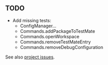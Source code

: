 ## TODO

- Add missing tests:
  - ConfigManager...
  - Commands.addPackageToTestMate
  - Commands.openWorkspace
  - Commands.removeTestMateEntry
  - Commands.removeDebugConfiguration

See also [project issues](https://github.com/g-arjones/vscode-autoproj/issues).